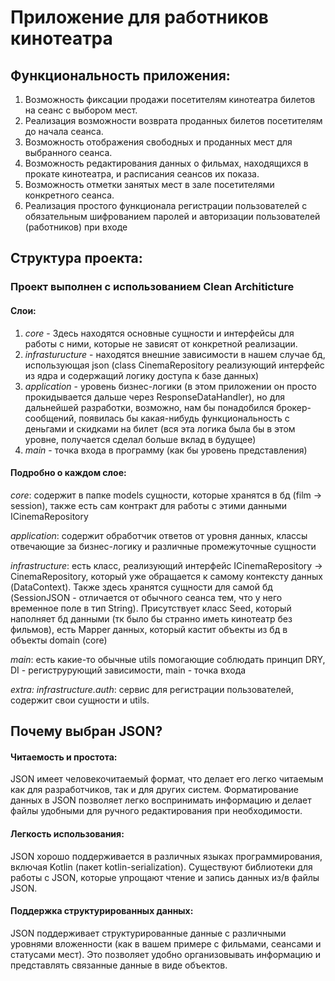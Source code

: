 # Приложение для работников кинотеатра

## Функциональность приложения:

  1. Возможность фиксации продажи посетителям кинотеатра билетов на сеанс с
  выбором мест.
  2. Реализация возможности возврата проданных билетов посетителям до начала
  сеанса.
  3. Возможность отображения свободных и проданных мест для выбранного
  сеанса.
  4. Возможность редактирования данных о фильмах, находящихся в прокате
  кинотеатра, и расписания сеансов их показа.
  5. Возможность отметки занятых мест в зале посетителями конкретного сеанса.
  6. Реализация простого функционала регистрации пользователей с обязательным
  шифрованием паролей и авторизации пользователей (работников) при входе

## Структура проекта:

### Проект выполнен с использованием Clean Architicture 

  #### Слои:

  1. *core* - Здесь находятся основные сущности и интерфейсы для работы с ними, которые не зависят от конкретной реализации.
  2. *infrasturucture* - находятся внешние зависимости в нашем случае бд, использующая json (class CinemaRepository реализующий
  интерфейс из ядра и содержащий логику доступа к базе данных)
  3. *application* - уровень бизнес-логики (в этом приложении он просто прокидывается дальше через ResponseDataHandler), но для дальнейшей разработки,
  возможно, нам бы понадобился брокер-сообщений, появилась бы какая-нибудь функциональность с деньгами и скидками на билет (вся эта логика была бы в этом уровне, получается сделал
  больше вклад в будущее)
  4. *main* - точка входа в программу (как бы уровень представления)

  #### Подробно о каждом слое:
  
  *core*: содержит в папке models сущности, которые хранятся в бд (film -> session), также есть сам контракт для работы с этими данными ICinemaRepository
  
  *application*: содержит обработчик ответов от уровня данных, классы отвечающие за бизнес-логику и различные промежуточные сущности
  
  *infrastructure*: есть класс, реализующий интерфейс ICinemaRepository -> CinemaRepository, который уже обращается к самому контексту данных (DataContext). Также
  здесь хранятся сущности для самой бд (SessionJSON - отличается от обычного сеанса тем, что у него временное поле в тип String). Присутствует класс Seed, который 
  наполняет бд данными (тк было бы странно иметь кинотеатр без фильмов), есть Mapper данных, который кастит объекты из бд в объекты domain (core)
  
  *main*: есть какие-то обычные utils помогающие соблюдать принцип DRY, DI - региструрующий зависимости, main - точка входа

  *extra: infrastructure.auth*: сервис для регистрации пользователей, содержит свои сущности и utils.


## Почему выбран JSON?

#### Читаемость и простота:
JSON имеет человекочитаемый формат, что делает его легко читаемым как для разработчиков, так и для других систем.
Форматирование данных в JSON позволяет легко воспринимать информацию и делает файлы удобными для ручного редактирования при необходимости.

#### Легкость использования:
JSON хорошо поддерживается в различных языках программирования, включая Kotlin (пакет kotlin-serialization).
Существуют библиотеки для работы с JSON, которые упрощают чтение и запись данных из/в файлы JSON.

#### Поддержка структурированных данных:
JSON поддерживает структурированные данные с различными уровнями вложенности (как в вашем примере с фильмами, сеансами и статусами мест).
Это позволяет удобно организовывать информацию и представлять связанные данные в виде объектов.
